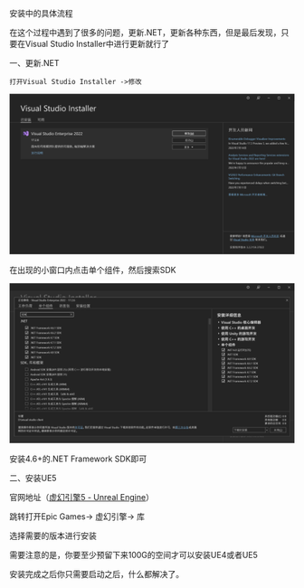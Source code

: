 安装中的具体流程

在这个过程中遇到了很多的问题，更新.NET，更新各种东西，但是最后发现，只要在Visual Studio Installer中进行更新就行了

一、更新.NET

    打开Visual Studio Installer ->修改

![1658134090890](image/安装UE5/1658134090890.png)

在出现的小窗口内点击单个组件，然后搜索SDK

![1658134159706](image/安装UE5/1658134159706.png)

安装4.6+的.NET Framework SDK即可

二、安装UE5

官网地址（[虚幻引擎5 - Unreal Engine](https://www.unrealengine.com/zh-CN/unreal-engine-5?sessionInvalidated=true)）

跳转打开Epic  Games-> 虚幻引擎-> 库

选择需要的版本进行安装

需要注意的是，你要至少预留下来100G的空间才可以安装UE4或者UE5

安装完成之后你只需要启动之后，什么都解决了。
